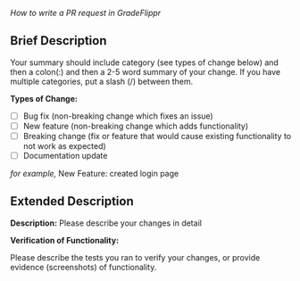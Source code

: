 _How to write a PR request in GradeFlippr_

## Brief Description

Your summary should include category (see types of change below) and then a colon(:) and then a 2-5 word summary of your change. If you have multiple categories, put a slash (/) between them.

**Types of Change:**
- [ ] Bug fix (non-breaking change which fixes an issue)
- [ ] New feature (non-breaking change which adds functionality)
- [ ] Breaking change (fix or feature that would cause existing functionality to not work as expected)
- [ ] Documentation update

_for example,_ New Feature: created login page 

## Extended Description

**Description:** Please describe your changes in detail


**Verification of Functionality:**

Please describe the tests you ran to verify your changes, or provide evidence (screenshots) of functionality.
